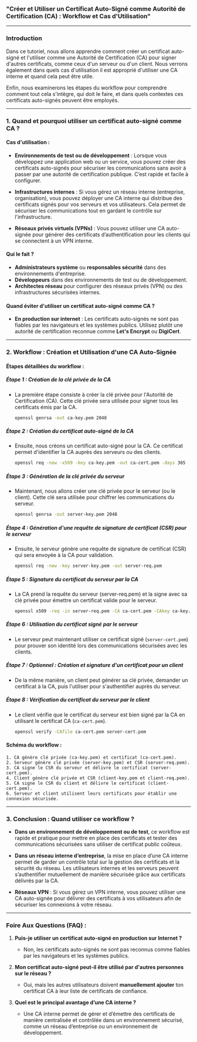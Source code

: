 ### **"Créer et Utiliser un Certificat Auto-Signé comme Autorité de Certification (CA) : Workflow et Cas d'Utilisation"**

---

### Introduction

Dans ce tutoriel, nous allons apprendre comment créer un certificat auto-signé et l'utiliser comme une Autorité de Certification (CA) pour signer d'autres certificats, comme ceux d'un serveur ou d'un client. Nous verrons également dans quels cas d'utilisation il est approprié d'utiliser une CA interne et quand cela peut être utile. 

Enfin, nous examinerons les étapes du workflow pour comprendre comment tout cela s'intègre, qui doit le faire, et dans quels contextes ces certificats auto-signés peuvent être employés.

---

### 1. **Quand et pourquoi utiliser un certificat auto-signé comme CA ?**

#### **Cas d'utilisation :**
- **Environnements de test ou de développement** : Lorsque vous développez une application web ou un service, vous pouvez créer des certificats auto-signés pour sécuriser les communications sans avoir à passer par une autorité de certification publique. C’est rapide et facile à configurer.
  
- **Infrastructures internes** : Si vous gérez un réseau interne (entreprise, organisation), vous pouvez déployer une CA interne qui distribue des certificats signés pour vos serveurs et vos utilisateurs. Cela permet de sécuriser les communications tout en gardant le contrôle sur l'infrastructure.

- **Réseaux privés virtuels (VPNs)** : Vous pouvez utiliser une CA auto-signée pour générer des certificats d’authentification pour les clients qui se connectent à un VPN interne.

#### **Qui le fait ?**
- **Administrateurs système** ou **responsables sécurité** dans des environnements d'entreprise.
- **Développeurs** dans des environnements de test ou de développement.
- **Architectes réseau** pour configurer des réseaux privés (VPN) ou des infrastructures sécurisées internes.

#### **Quand éviter d'utiliser un certificat auto-signé comme CA ?**
- **En production sur internet** : Les certificats auto-signés ne sont pas fiables par les navigateurs et les systèmes publics. Utilisez plutôt une autorité de certification reconnue comme **Let's Encrypt** ou **DigiCert**.

---

### 2. **Workflow : Création et Utilisation d'une CA Auto-Signée**

#### **Étapes détaillées du workflow** :

##### **Étape 1 : Création de la clé privée de la CA**
- La première étape consiste à créer la clé privée pour l'Autorité de Certification (CA). Cette clé privée sera utilisée pour signer tous les certificats émis par la CA.

  ```bash
  openssl genrsa -out ca-key.pem 2048
  ```

##### **Étape 2 : Création du certificat auto-signé de la CA**
- Ensuite, nous créons un certificat auto-signé pour la CA. Ce certificat permet d'identifier la CA auprès des serveurs ou des clients.

  ```bash
  openssl req -new -x509 -key ca-key.pem -out ca-cert.pem -days 365
  ```

##### **Étape 3 : Génération de la clé privée du serveur**
- Maintenant, nous allons créer une clé privée pour le serveur (ou le client). Cette clé sera utilisée pour chiffrer les communications du serveur.

  ```bash
  openssl genrsa -out server-key.pem 2048
  ```

##### **Étape 4 : Génération d'une requête de signature de certificat (CSR) pour le serveur**
- Ensuite, le serveur génère une requête de signature de certificat (CSR) qui sera envoyée à la CA pour validation.

  ```bash
  openssl req -new -key server-key.pem -out server-req.pem
  ```

##### **Étape 5 : Signature du certificat du serveur par la CA**
- La CA prend la requête du serveur (server-req.pem) et la signe avec sa clé privée pour émettre un certificat valide pour le serveur.

  ```bash
  openssl x509 -req -in server-req.pem -CA ca-cert.pem -CAkey ca-key.pem -out server-cert.pem -days 365 -set_serial 01
  ```

##### **Étape 6 : Utilisation du certificat signé par le serveur**
- Le serveur peut maintenant utiliser ce certificat signé (`server-cert.pem`) pour prouver son identité lors des communications sécurisées avec les clients.

##### **Étape 7 : Optionnel : Création et signature d'un certificat pour un client**
- De la même manière, un client peut générer sa clé privée, demander un certificat à la CA, puis l'utiliser pour s'authentifier auprès du serveur.

##### **Étape 8 : Vérification du certificat du serveur par le client**
- Le client vérifie que le certificat du serveur est bien signé par la CA en utilisant le certificat CA (`ca-cert.pem`).

  ```bash
  openssl verify -CAfile ca-cert.pem server-cert.pem
  ```

#### **Schéma du workflow** :

```plaintext
1. CA génère clé privée (ca-key.pem) et certificat (ca-cert.pem).
2. Serveur génère clé privée (server-key.pem) et CSR (server-req.pem).
3. CA signe le CSR du serveur et délivre le certificat (server-cert.pem).
4. Client génère clé privée et CSR (client-key.pem et client-req.pem).
5. CA signe le CSR du client et délivre le certificat (client-cert.pem).
6. Serveur et client utilisent leurs certificats pour établir une connexion sécurisée.
```

---

### 3. **Conclusion : Quand utiliser ce workflow ?**

- **Dans un environnement de développement ou de test**, ce workflow est rapide et pratique pour mettre en place des certificats et tester des communications sécurisées sans utiliser de certificat public coûteux.
  
- **Dans un réseau interne d’entreprise**, la mise en place d’une CA interne permet de garder un contrôle total sur la gestion des certificats et la sécurité du réseau. Les utilisateurs internes et les serveurs peuvent s’authentifier mutuellement de manière sécurisée grâce aux certificats délivrés par la CA.

- **Réseaux VPN** : Si vous gérez un VPN interne, vous pouvez utiliser une CA auto-signée pour délivrer des certificats à vos utilisateurs afin de sécuriser les connexions à votre réseau.

---

### Foire Aux Questions (FAQ) :

1. **Puis-je utiliser un certificat auto-signé en production sur Internet ?**
   - Non, les certificats auto-signés ne sont pas reconnus comme fiables par les navigateurs et les systèmes publics.

2. **Mon certificat auto-signé peut-il être utilisé par d'autres personnes sur le réseau ?**
   - Oui, mais les autres utilisateurs doivent **manuellement ajouter** ton certificat CA à leur liste de certificats de confiance.

3. **Quel est le principal avantage d’une CA interne ?**
   - Une CA interne permet de gérer et d’émettre des certificats de manière centralisée et contrôlée dans un environnement sécurisé, comme un réseau d’entreprise ou un environnement de développement.

